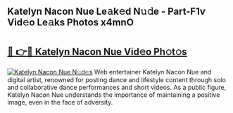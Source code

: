 ## Katelyn Nacon Nue Le𝚊k𝚎d N𝚞𝚍e - Part-F1v Vid𝚎o Le𝚊ks Photos x4mnO

# <h2><a href="http://fb2f5tn.evod.top/?m=Katelyn+Nacon+Nue">🔗 👉🔴 Katelyn Nacon Nue Vid𝚎o Ph𝚘t𝚘s</a></h2>

[![Katelyn Nacon Nue N𝚞d𝚎s](https://i.imgur.com/8V9OHl7.gif)](http://fb2f5tn.evod.top/?m=Katelyn+Nacon+Nue)
Web entertainer Katelyn Nacon Nue and digital artist, renowned for posting dance and lifestyle content through solo and collaborative dance performances and short videos. As a public figure, Katelyn Nacon Nue understands the importance of maintaining a positive image, even in the face of adversity. 
